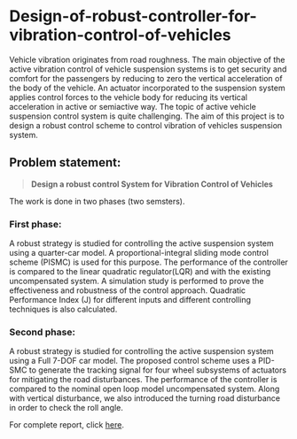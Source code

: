 # Design-of-robust-controller-for-vibration-control-of-vehicles
Vehicle vibration originates from road roughness. The main objective of the active vibration
control of vehicle suspension systems is to get security and comfort for the passengers by reducing
to zero the vertical acceleration of the body of the vehicle. An actuator incorporated
to the suspension system applies control forces to the vehicle body for reducing its vertical acceleration
in active or semiactive way. The topic of active vehicle suspension control system
is quite challenging. The aim of this project is to design a robust control scheme to control
vibration of vehicles suspension system.

## Problem statement:
> **Design a robust control System for Vibration Control of Vehicles**

The work is done in two phases (two semsters). 
### First phase: 
A robust strategy is studied for controlling the active suspension system using a quarter-car
model. A proportional-integral sliding mode control scheme (PISMC) is used for this purpose.
The performance of the controller is compared to the linear quadratic regulator(LQR) and with
the existing uncompensated system. A simulation study is performed to prove the effectiveness
and robustness of the control approach. Quadratic Performance Index (J) for different inputs
and different controlling techniques is also calculated.
### Second phase:
A robust strategy is studied for controlling the active suspension system using a Full 7-DOF
car model. The proposed control scheme uses a PID-SMC to generate the tracking signal for
four wheel subsystems of actuators for mitigating the road disturbances. The performance of
the controller is compared to the nominal open loop model uncompensated system. Along with
vertical disturbance, we also introduced the turning road disturbance in order to check the roll
angle.

For complete report, click [here](https://drive.google.com/drive/folders/1j9Sq1lBXYq_qjOjYCpj8g7fG4XWu4CKy?usp=sharing).
